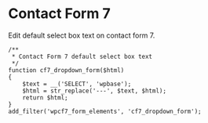 # Contact Form 7

Edit default select box text on contact form 7.

```
/**
 * Contact Form 7 default select box text
 */
function cf7_dropdown_form($html)
{
    $text = __('SELECT', 'wpbase');
    $html = str_replace('---', $text, $html);
    return $html;
}
add_filter('wpcf7_form_elements', 'cf7_dropdown_form');
```